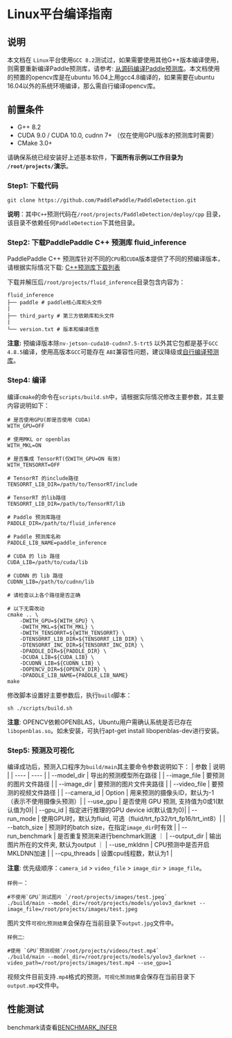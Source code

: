 # Linux平台编译指南

## 说明
本文档在 `Linux`平台使用`GCC 8.2`测试过，如果需要使用其他G++版本编译使用，则需要重新编译Paddle预测库，请参考: [从源码编译Paddle预测库](https://paddleinference.paddlepaddle.org.cn/user_guides/source_compile.html)。本文档使用的预置的opencv库是在ubuntu 16.04上用gcc4.8编译的，如果需要在ubuntu 16.04以外的系统环境编译，那么需自行编译opencv库。

## 前置条件
* G++ 8.2
* CUDA 9.0 / CUDA 10.0, cudnn 7+ （仅在使用GPU版本的预测库时需要）
* CMake 3.0+

请确保系统已经安装好上述基本软件，**下面所有示例以工作目录为 `/root/projects/`演示**。

### Step1: 下载代码

 `git clone https://github.com/PaddlePaddle/PaddleDetection.git`

**说明**：其中`C++`预测代码在`/root/projects/PaddleDetection/deploy/cpp` 目录，该目录不依赖任何`PaddleDetection`下其他目录。


### Step2: 下载PaddlePaddle C++ 预测库 fluid_inference

PaddlePaddle C++ 预测库针对不同的`CPU`和`CUDA`版本提供了不同的预编译版本，请根据实际情况下载:  [C++预测库下载列表](https://paddleinference.paddlepaddle.org.cn/user_guides/download_lib.html)


下载并解压后`/root/projects/fluid_inference`目录包含内容为：
```
fluid_inference
├── paddle # paddle核心库和头文件
|
├── third_party # 第三方依赖库和头文件
|
└── version.txt # 版本和编译信息
```

**注意:** 预编译版本除`nv-jetson-cuda10-cudnn7.5-trt5` 以外其它包都是基于`GCC 4.8.5`编译，使用高版本`GCC`可能存在 `ABI`兼容性问题，建议降级或[自行编译预测库](https://www.paddlepaddle.org.cn/documentation/docs/zh/advanced_guide/inference_deployment/inference/build_and_install_lib_cn.html)。


### Step4: 编译

编译`cmake`的命令在`scripts/build.sh`中，请根据实际情况修改主要参数，其主要内容说明如下：

```
# 是否使用GPU(即是否使用 CUDA)
WITH_GPU=OFF

# 使用MKL or openblas
WITH_MKL=ON

# 是否集成 TensorRT(仅WITH_GPU=ON 有效)
WITH_TENSORRT=OFF

# TensorRT 的include路径
TENSORRT_LIB_DIR=/path/to/TensorRT/include

# TensorRT 的lib路径
TENSORRT_LIB_DIR=/path/to/TensorRT/lib

# Paddle 预测库路径
PADDLE_DIR=/path/to/fluid_inference

# Paddle 预测库名称
PADDLE_LIB_NAME=paddle_inference

# CUDA 的 lib 路径
CUDA_LIB=/path/to/cuda/lib

# CUDNN 的 lib 路径
CUDNN_LIB=/path/to/cudnn/lib

# 请检查以上各个路径是否正确

# 以下无需改动
cmake .. \
    -DWITH_GPU=${WITH_GPU} \
    -DWITH_MKL=${WITH_MKL} \
    -DWITH_TENSORRT=${WITH_TENSORRT} \
    -DTENSORRT_LIB_DIR=${TENSORRT_LIB_DIR} \
    -DTENSORRT_INC_DIR=${TENSORRT_INC_DIR} \
    -DPADDLE_DIR=${PADDLE_DIR} \
    -DCUDA_LIB=${CUDA_LIB} \
    -DCUDNN_LIB=${CUDNN_LIB} \
    -DOPENCV_DIR=${OPENCV_DIR} \
    -DPADDLE_LIB_NAME={PADDLE_LIB_NAME}
make

```

修改脚本设置好主要参数后，执行`build`脚本：
 ```shell
 sh ./scripts/build.sh
 ```

**注意**: OPENCV依赖OPENBLAS，Ubuntu用户需确认系统是否已存在`libopenblas.so`。如未安装，可执行apt-get install libopenblas-dev进行安装。

### Step5: 预测及可视化
编译成功后，预测入口程序为`build/main`其主要命令参数说明如下：
|  参数   | 说明  |
|  ----  | ----  |
| --model_dir  | 导出的预测模型所在路径 |
| --image_file  | 要预测的图片文件路径 |
| --image_dir  |  要预测的图片文件夹路径   |
| --video_file  | 要预测的视频文件路径 |
| --camera_id | Option | 用来预测的摄像头ID，默认为-1（表示不使用摄像头预测）|
| --use_gpu  | 是否使用 GPU 预测, 支持值为0或1(默认值为0)|
| --gpu_id  |  指定进行推理的GPU device id(默认值为0)|
| --run_mode | 使用GPU时，默认为fluid, 可选（fluid/trt_fp32/trt_fp16/trt_int8）|
| --batch_size  | 预测时的batch size，在指定`image_dir`时有效 |
| --run_benchmark | 是否重复预测来进行benchmark测速 ｜
| --output_dir | 输出图片所在的文件夹, 默认为output ｜
| --use_mkldnn | CPU预测中是否开启MKLDNN加速 |
| --cpu_threads | 设置cpu线程数，默认为1 |

**注意**: 优先级顺序：`camera_id` > `video_file` > `image_dir` > `image_file`。


`样例一`：
```shell
#不使用`GPU`测试图片 `/root/projects/images/test.jpeg`  
./build/main --model_dir=/root/projects/models/yolov3_darknet --image_file=/root/projects/images/test.jpeg
```

图片文件`可视化预测结果`会保存在当前目录下`output.jpg`文件中。


`样例二`:
```shell
#使用 `GPU`预测视频`/root/projects/videos/test.mp4`
./build/main --model_dir=/root/projects/models/yolov3_darknet --video_path=/root/projects/images/test.mp4 --use_gpu=1
```
视频文件目前支持`.mp4`格式的预测，`可视化预测结果`会保存在当前目录下`output.mp4`文件中。

## 性能测试
benchmark请查看[BENCHMARK_INFER](../../BENCHMARK_INFER.md)
